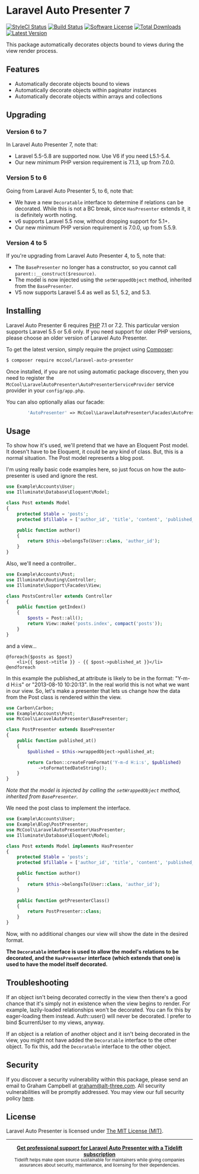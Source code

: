 Laravel Auto Presenter 7
========================

[![StyleCI Status](https://styleci.io/repos/12034701/shield)](https://styleci.io/repos/12034701)
[![Build Status](https://img.shields.io/travis/laravel-auto-presenter/laravel-auto-presenter/master.svg?style=flat-square)](https://travis-ci.org/laravel-auto-presenter/laravel-auto-presenter)
[![Software License](https://img.shields.io/badge/license-MIT-brightgreen.svg?style=flat-square)](LICENSE)
[![Total Downloads](https://img.shields.io/packagist/dt/mccool/laravel-auto-presenter.svg?style=flat-square)](https://packagist.org/packages/mccool/laravel-auto-presenter)
[![Latest Version](https://img.shields.io/github/release/laravel-auto-presenter/laravel-auto-presenter.svg?style=flat-square)](https://github.com/laravel-auto-presenter/laravel-auto-presenter/releases)

This package automatically decorates objects bound to views during the view render process.


## Features

- Automatically decorate objects bound to views
- Automatically decorate objects within paginator instances
- Automatically decorate objects within arrays and collections


## Upgrading

### Version 6 to 7

In Laravel Auto Presenter 7, note that:

* Laravel 5.5-5.8 are supported now. Use V6 if you need L5.1-5.4.
* Our new minimum PHP version requirement is 7.1.3, up from 7.0.0.

### Version 5 to 6

Going from Laravel Auto Presenter 5, to 6, note that:

* We have a new `Decoratable` interface to determine if relations can be decorated. While this is not a BC break, since `HasPresenter` extends it, it is definitely worth noting.
* v6 supports Laravel 5.5 now, without dropping support for 5.1+.
* Our new minimum PHP version requirement is 7.0.0, up from 5.5.9.

### Version 4 to 5

If you're upgrading from Laravel Auto Presenter 4, to 5, note that:

* The `BasePresenter` no longer has a constructor, so you cannot call `parent::__construct($resource)`.
* The model is now injected using the `setWrappedObject` method, inherited from the `BasePresenter`.
* V5 now supports Laravel 5.4 as well as 5.1, 5.2, and 5.3.


## Installing

Laravel Auto Presenter 6 requires [PHP](https://php.net) 7.1 or 7.2. This particular version supports Laravel 5.5 or 5.6 only. If you need support for older PHP versions, please choose an older version of Laravel Auto Presenter.

To get the latest version, simply require the project using [Composer](https://getcomposer.org):

```bash
$ composer require mccool/laravel-auto-presenter
```

Once installed, if you are not using automatic package discovery, then you need to register the `McCool\LaravelAutoPresenter\AutoPresenterServiceProvider` service provider in your `config/app.php`.

You can also optionally alias our facade:

```php
        'AutoPresenter' => McCool\LaravelAutoPresenter\Facades\AutoPresenter::class,
```


## Usage

To show how it's used, we'll pretend that we have an Eloquent Post model. It doesn't have to be Eloquent, it could be any kind of class. But, this is a normal situation. The Post model represents a blog post.

I'm using really basic code examples here, so just focus on how the auto-presenter is used and ignore the rest.

```php
use Example\Accounts\User;
use Illuminate\Database\Eloquent\Model;

class Post extends Model
{
    protected $table = 'posts';
    protected $fillable = ['author_id', 'title', 'content', 'published_at'];

    public function author()
    {
        return $this->belongsTo(User::class, 'author_id');
    }
}
```

Also, we'll need a controller..

```php
use Example\Accounts\Post;
use Illuminate\Routing\Controller;
use Illuminate\Support\Facades\View;

class PostsController extends Controller
{
    public function getIndex()
    {
        $posts = Post::all();
        return View::make('posts.index', compact('posts'));
    }
}
```

and a view...

```twig
@foreach($posts as $post)
    <li>{{ $post->title }} - {{ $post->published_at }}</li>
@endforeach
```

In this example the published_at attribute is likely to be in the format: "Y-m-d H:i:s" or "2013-08-10 10:20:13". In the real world this is not what we want in our view. So, let's make a presenter that lets us change how the data from the Post class is rendered within the view.

```php
use Carbon\Carbon;
use Example\Accounts\Post;
use McCool\LaravelAutoPresenter\BasePresenter;

class PostPresenter extends BasePresenter
{
    public function published_at()
    {
        $published = $this->wrappedObject->published_at;

        return Carbon::createFromFormat('Y-m-d H:i:s', $published)
            ->toFormattedDateString();
    }
}
```

*Note that the model is injected by calling the `setWrappedObject` method, inherited from `BasePresenter`.*

We need the post class to implement the interface.

```php
use Example\Accounts\User;
use Example\Blog\PostPresenter;
use McCool\LaravelAutoPresenter\HasPresenter;
use Illuminate\Database\Eloquent\Model;

class Post extends Model implements HasPresenter
{
    protected $table = 'posts';
    protected $fillable = ['author_id', 'title', 'content', 'published_at'];

    public function author()
    {
        return $this->belongsTo(User::class, 'author_id');
    }

    public function getPresenterClass()
    {
        return PostPresenter::class;
    }
}
```

Now, with no additional changes our view will show the date in the desired format.

**The `Decoratable` interface is used to allow the model's relations to be decorated, and the `HasPresenter` interface (which extends that one) is used to have the model itself decorated.**


## Troubleshooting

If an object isn't being decorated correctly in the view then there's a good chance that it's simply not in existence when the view begins to render. For example, lazily-loaded relationships won't be decorated. You can fix this by eager-loading them instead. Auth::user() will never be decorated. I prefer to bind $currentUser to my views, anyway.

If an object is a relation of another object and it isn't being decorated in the view, you might not have added the `Decoratable` interface to the other object. To fix this, add the `Decoratable` interface to the other object.


## Security

If you discover a security vulnerability within this package, please send an email to Graham Campbell at graham@alt-three.com. All security vulnerabilities will be promptly addressed. You may view our full security policy [here](https://github.com/laravel-auto-presenter/laravel-auto-presenter/security/policy).


## License

Laravel Auto Presenter is licensed under [The MIT License (MIT)](LICENSE).


---

<div align="center">
	<b>
		<a href="https://tidelift.com/subscription/pkg/packagist-mccool-laravel-auto-presenter?utm_source=packagist-mccool-laravel-auto-presenter&utm_medium=referral&utm_campaign=readme">Get professional support for Laravel Auto Presenter with a Tidelift subscription</a>
	</b>
	<br>
	<sub>
		Tidelift helps make open source sustainable for maintainers while giving companies<br>assurances about security, maintenance, and licensing for their dependencies.
	</sub>
</div>
